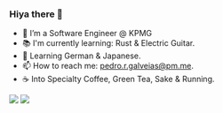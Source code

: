 ### Hiya there 👋

<!--
**PedroGalveias/PedroGalveias** is a ✨ _special_ ✨ repository because its `README.md` (this file) appears on your GitHub profile. -->


- 🔭 I’m a Software Engineer @ KPMG
- 📚 I'm currently learning: Rust & Electric Guitar.
- 🌱 Learning German & Japanese.
- 📫 How to reach me: pedro.r.galveias@pm.me.
- ☕ Into Specialty Coffee, Green Tea, Sake & Running.

![](https://github-readme-stats.vercel.app/api?username=PedroGalveias&count_private=true&show_icons=true)
![](https://github-readme-stats.vercel.app/api/top-langs/?username=PedroGalveias&layout=compact)

